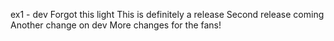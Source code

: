 ex1 - dev
Forgot this light
This is definitely a release
Second release coming
Another change on dev
More changes for the fans!
